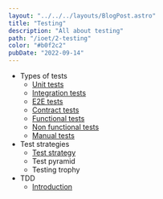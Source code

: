 ```yaml
---
layout: "../../../layouts/BlogPost.astro"
title: "Testing"
description: "All about testing"
path: "/ioet/2-testing"
color: "#b0f2c2"
pubDate: "2022-09-14"
---
```

- Types of tests
  - [Unit tests](/ioet-juniors-learning-path/ioet/2-testing/1_types_of_tests/1-1_unit_tests)
  - [Integration tests](/ioet-juniors-learning-path/ioet/2-testing/1_types_of_tests/1-2_integration_tests)
  - [E2E tests](/ioet-juniors-learning-path/ioet/2-testing/1_types_of_tests/1-3_e2e_tests)
  - [Contract tests](/ioet-juniors-learning-path/ioet/2-testing/1_types_of_tests/1-4_contract_tests)
  - [Functional tests](/ioet-juniors-learning-path/ioet/2-testing/1_types_of_tests/1-5_functional_tests)
  - [Non functional tests](/ioet-juniors-learning-path/ioet/2-testing/1_types_of_tests/1-6_non_functional_tests)
  - [Manual tests](/ioet-juniors-learning-path/ioet/2-testing/1_types_of_tests/1-7_manual_tests)
- Test strategies
  - [Test strategy](/ioet-juniors-learning-path/ioet/2-testing/2_test_strategies/2-1_test_strategy)
  - Test pyramid
  - Testing trophy
- TDD
  - [Introduction](/ioet-juniors-learning-path/ioet/2-testing/3_tdd/3-1_introduction)
